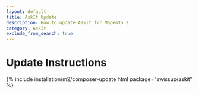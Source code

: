```yaml
---
layout: default
title: AskIt Update
description: How to update Askit for Magento 2
category: AskIt
exclude_from_search: true
---
```


# Update Instructions

{% include installation/m2/composer-update.html package="swissup/askit" %}
